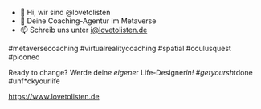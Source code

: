 - 👋 Hi, wir sind @lovetolisten
- 👀 Deine Coaching-Agentur im Metaverse
- 📫 Schreib uns unter i@lovetolisten.de

#metaversecoaching #virtualrealitycoaching #spatial #oculusquest #piconeo

Ready to change?
Werde dein*e eigene*r Life-Designer*in!
#getyoursh*tdone #unf*ckyourlife

<!---
love to listen ist dein persönlicher Game-Changer.

Coaching mit love to listen heißt, die Herausforderungen, die dir das Leben schwer machen, gemeinsam anzugehen. Lerne, nein zu sagen zu Dingen, die dich belasten. Stattdessen sag ja zu Dingen, die dir guttun.
Du allein bestimmst, was du zum Glücklichsein brauchst! Ready to change?

Wir bieten unser Coaching per Video-Call oder in Virtual Reality an.
Unser Virtual Reality Coaching ist mehr als ein Zoom-Meeting
‍oder Coaching durch einen digitalen Kanal. Wir entführen wir dich in unsere virtuelle Welt im Metaverse, egal, wo du dich gerade befindest.

Du kannst hier anonym über Themen sprechen, die dich bewegen. Ganz gleich, mit welchem Gerät du teilnehmen möchtest.
--->

https://www.lovetolisten.de

